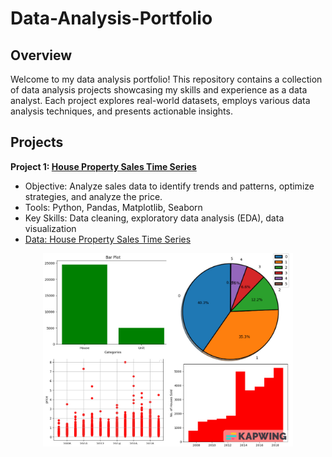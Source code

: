 # Data-Analysis-Portfolio

## Overview

Welcome to my data analysis portfolio! This repository contains a collection of data analysis projects showcasing my skills and experience as a data analyst. Each project explores real-world datasets, employs various data analysis techniques, and presents actionable insights.

## Projects

**Project 1: [House Property Sales Time Series](https://github.com/Isha307/Data-Analysis-Portfolio/blob/main/House_Property_Sales_Analysis.ipynb)**

 - Objective: Analyze sales data to identify trends and patterns, optimize strategies, and analyze the price.
 - Tools: Python, Pandas, Matplotlib, Seaborn
 - Key Skills: Data cleaning, exploratory data analysis (EDA), data visualization
 - [Data: House Property Sales Time Series](https://www.kaggle.com/datasets/htagholdings/property-sales/data)
  <p align="center">
      <img src="https://github.com/Isha307/Data-Analysis-Portfolio/blob/main/Image/Project1_Analysis.jpeg" width="400" />
  </p>

